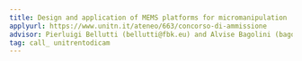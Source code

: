 ```yaml
---
title: Design and application of MEMS platforms for micromanipulation
applyurl: https://www.unitn.it/ateneo/663/concorso-di-ammissione
advisor: Pierluigi Bellutti (bellutti@fbk.eu) and Alvise Bagolini (bagolini@fbk.eu)
tag: call_ unitrentodicam
---
```


